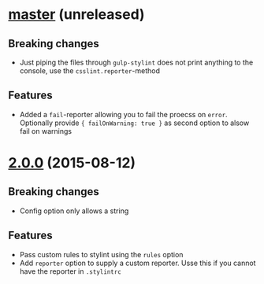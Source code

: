 # [master](https://github.com/danielhusar/gulp-stylint/compare/v2.0.0...master) (unreleased)
## Breaking changes
* Just piping the files through `gulp-stylint` does not print anything to the console, use the `csslint.reporter`-method

## Features
* Added a `fail`-reporter allowing you to fail the proecss on `error`. Optionally provide `{ failOnWarning: true }` as second option to alsow fail on warnings

# [2.0.0](https://github.com/danielhusar/gulp-stylint/compare/v1.1.10...v2.0.0) (2015-08-12)
## Breaking changes
* Config option only allows a string

## Features
* Pass custom rules to stylint using the `rules` option
* Add `reporter` option to supply a custom reporter. Usse this if you cannot have the reporter in `.stylintrc`
